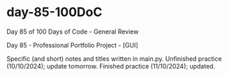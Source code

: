 # day-85-100DoC
Day 85 of 100 Days of Code - General Review

Day 85 - Professional Portfolio Project - [GUI]

Specific (and short) notes and titles written in main.py.
  Unfinished practice (10/10/2024); update tomorrow.
    Finished practice (11/10/2024); updated.
